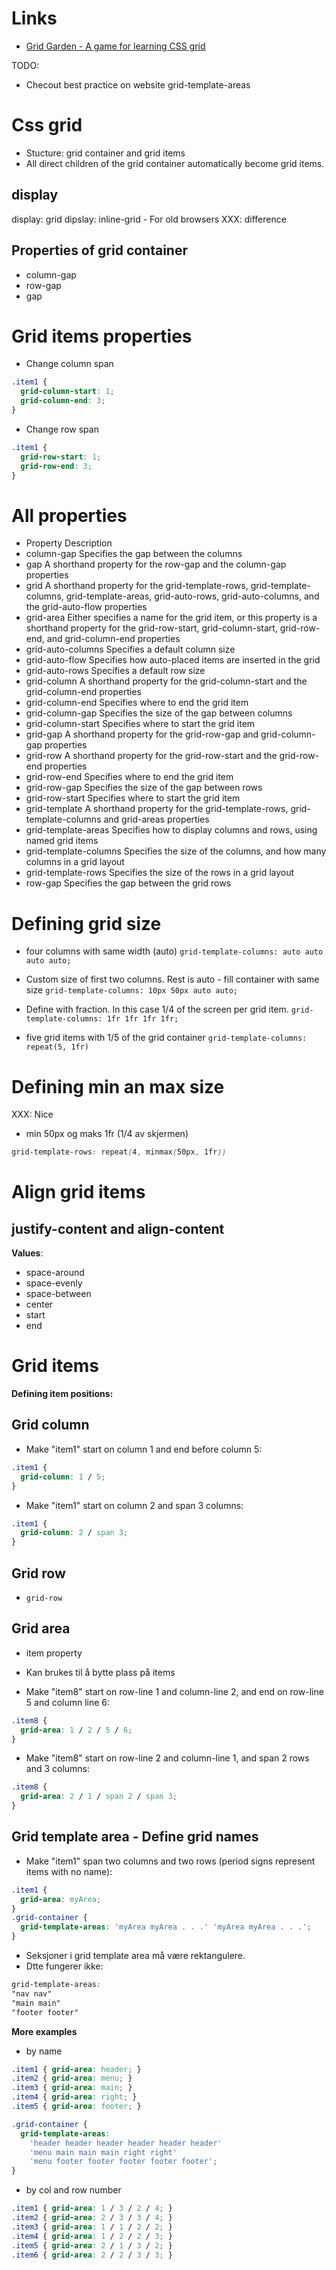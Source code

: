# Links
* [Grid Garden - A game for learning CSS grid](https://cssgridgarden.com/)


TODO: 
* Checout best practice on website grid-template-areas

# Css grid
* Stucture: grid container and grid items
* All direct children of the grid container automatically become grid items.


## display
display: grid 
dipslay: inline-grid - For old browsers
XXX: difference 



## Properties of grid container
* column-gap
* row-gap
* gap



# Grid items properties
* Change column span 
```css
.item1 {
  grid-column-start: 1;
  grid-column-end: 3;
}
```

* Change row span
```css
.item1 {
  grid-row-start: 1;
  grid-row-end: 3;
}
```



# All properties
* Property	Description
* column-gap	Specifies the gap between the columns
* gap	A shorthand property for the row-gap and the column-gap properties
* grid	A shorthand property for the grid-template-rows, grid-template-columns, grid-template-areas, grid-auto-rows, grid-auto-columns, and the grid-auto-flow properties
* grid-area	Either specifies a name for the grid item, or this property is a shorthand property for the grid-row-start, grid-column-start, grid-row-end, and grid-column-end properties
* grid-auto-columns	Specifies a default column size
* grid-auto-flow	Specifies how auto-placed items are inserted in the grid
* grid-auto-rows	Specifies a default row size
* grid-column	A shorthand property for the grid-column-start and the grid-column-end properties
* grid-column-end	Specifies where to end the grid item
* grid-column-gap	Specifies the size of the gap between columns
* grid-column-start	Specifies where to start the grid item
* grid-gap	A shorthand property for the grid-row-gap and grid-column-gap properties
* grid-row	A shorthand property for the grid-row-start and the grid-row-end properties
* grid-row-end	Specifies where to end the grid item
* grid-row-gap	Specifies the size of the gap between rows
* grid-row-start	Specifies where to start the grid item
* grid-template	A shorthand property for the grid-template-rows, grid-template-columns and grid-areas properties
* grid-template-areas	Specifies how to display columns and rows, using named grid items
* grid-template-columns	Specifies the size of the columns, and how many columns in a grid layout
* grid-template-rows	Specifies the size of the rows in a grid layout
* row-gap	Specifies the gap between the grid rows



# Defining grid size


* four columns with same width (auto)
`grid-template-columns: auto auto auto auto;` 

* Custom size of first two columns. Rest is auto - fill container with same size
`grid-template-columns: 10px 50px auto auto;` 


* Define with fraction. In this case 1/4 of the screen per grid item. 
`grid-template-columns: 1fr 1fr 1fr 1fr;` 

* five grid items with 1/5 of the grid container
`grid-template-columns: repeat(5, 1fr)` 


# Defining min an max size
XXX: Nice 
* min 50px og maks 1fr (1/4 av skjermen)
```css
grid-template-rows: repeat(4, minmax(50px, 1fr))
```

# Align grid items
## justify-content and align-content

**Values**: 
* space-around
* space-evenly
* space-between
* center
* start
* end
 
 


# Grid items
**Defining item positions:**

## Grid column
* Make "item1" start on column 1 and end before column 5:
```css
.item1 {
  grid-column: 1 / 5;
}
```

* Make "item1" start on column 2 and span 3 columns:
```css
.item1 {
  grid-column: 2 / span 3;
}
```

## Grid row  
* `grid-row` 

## Grid area
* item property
* Kan brukes til å bytte plass på items




* Make "item8" start on row-line 1 and column-line 2, and end on row-line 5 and column line 6:
```css
.item8 {
  grid-area: 1 / 2 / 5 / 6;
}
```

* Make "item8" start on row-line 2 and column-line 1, and span 2 rows and 3 columns:
```css
.item8 {
  grid-area: 2 / 1 / span 2 / span 3;
}
```

## Grid template area - Define grid names
* Make "item1" span two columns and two rows (period signs represent items with no name):
```css
.item1 {
  grid-area: myArea;
}
.grid-container {
  grid-template-areas: 'myArea myArea . . .' 'myArea myArea . . .';
}
```


* Seksjoner i grid template area må være rektangulere. 
* Dtte fungerer ikke:
```css
grid-template-areas: 
"nav nav"
"main main"
"footer footer"
```


**More examples**

* by name
```css
.item1 { grid-area: header; }
.item2 { grid-area: menu; }
.item3 { grid-area: main; }
.item4 { grid-area: right; }
.item5 { grid-area: footer; }

.grid-container {
  grid-template-areas:
    'header header header header header header'
    'menu main main main right right'
    'menu footer footer footer footer footer';
}

```

* by col and row number
```css
.item1 { grid-area: 1 / 3 / 2 / 4; }
.item2 { grid-area: 2 / 3 / 3 / 4; }
.item3 { grid-area: 1 / 1 / 2 / 2; }
.item4 { grid-area: 1 / 2 / 2 / 3; }
.item5 { grid-area: 2 / 1 / 3 / 2; }
.item6 { grid-area: 2 / 2 / 3 / 3; }
```





